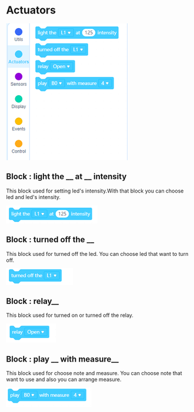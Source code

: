 # Actuators
![actuators blocks image](../../_assets/actuators.PNG)

## Block : light the __ at __ intensity

This block used for setting led's intensity.With that block you can choose led and led's intensity. 

![light the at intensity blocks image](../../_assets/ledshine.PNG)

## Block : turned off the __

This block used for turned off the led. You can choose led that want to turn off.

![turned off the blocks image](../../_assets/turn_off_the_led.PNG)

## Block : relay__

This block used for turned on or turned off the relay. 

![relays blocks image](../../_assets/relay.PNG)

## Block : play __ with measure__

This block used for choose note and measure. You can choose note that want to use and also you can arrange  measure.

![buzzer control blocks image](../../_assets/buzzer.PNG)
